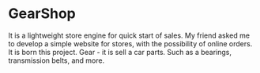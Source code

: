 # GearShop
It is a lightweight store engine for quick start of sales.
My friend asked me to develop a simple website for stores, 
with the possibility of online orders.
It is born this project.
Gear - it is sell a car parts. Such as a bearings, transmission belts,
 and more.
 


